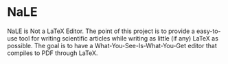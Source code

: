 # NaLE

NaLE is Not a LaTeX Editor. The point of this project is to provide a easy-to-use tool for writing scientific articles while writing as little (if any) LaTeX as possible. The goal is to have a What-You-See-Is-What-You-Get editor that compiles to PDF through LaTeX.